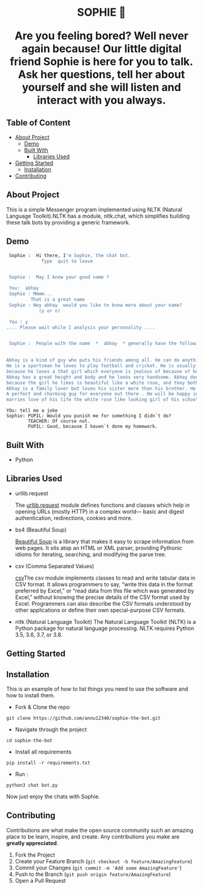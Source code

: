  <h1 align="center">SOPHIE 🤖</h>
 
  <p align="center">
 Are  you feeling bored? Well never again because! Our little digital friend Sophie is here for you to talk. Ask her questions, tell her about yourself and she will listen and interact with you always.
 
## Table of Content

* [About Project](#about-project)
  * [Demo](#demo)
  * [Built With](#built-with)
    * [Libraries Used](#libraries-used)
* [Getting Started](#getting-started)
  * [Installation](#installation)
* [Contributing](#contributing)
  
 
## About Project

This is a simple Messenger program implemented using NLTK (Natural Language Toolkit).NLTK has a module, nltk.chat, which simplifies building these talk bots by providing a generic framework.

## Demo

```sh 
 Sophie :  Hi there, I'm Sophie, the chat bot.  
			 Type  quit to leave 


 Sophie :  May I know your good name ?

 You:  abhay
 Sophie : Mmmm...
		 That is a great name
 Sophie : Hey abhay  would you like to know more about your name?
			(y or n)

 You : y
.... Please wait while I analysis your personality ....


 Sophie :  People with the name  *  abhay  * generally have the following personsality 
 

Abhay is a kind of guy who puts his friends among all. He can do anything for his friends. 
He is a sportsman he loves to play football and cricket. He is usually confused about love 
because he loves a that girl which everyone is jealous of because of her looks. 
Abhay has a great height and body and he looks very handsome. Abhay doesn&apost give damn to other girls 
because the girl he likes is beautiful like a white rose, and they both have many things in common.
Abhay is a family lover but loves his sister more than his brother. He is the kind of guy who doesn&apost drink or smoke.
A perfect and charming guy for everyone out there . He will be happy in his life if he
marries love of his life the white rose like looking girl of his school. Abhay is confused and misunderstands everytime.
```

```
YOu: tell me a joke
Sophie: PUPIL: Would you punish me for something I didn`t do?
        TEACHER: Of course not.
        PUPIL: Good, because I haven`t done my homework.
```


## Built With
  
  * Python

## Libraries Used

  * urllib.request
  
    The [urllib.request](https://docs.python.org/3/library/urllib.request.html) module defines functions and classes which help in opening URLs (mostly HTTP) in a complex world— 
    basic and digest authentication, redirections, cookies and more.

  * bs4 (Beautiful Soup)
  
    [Beautiful Soup](https://pypi.org/project/beautifulsoup4/) is a library that makes it easy to scrape information from web pages. It sits atop an HTML or XML parser, 
    providing Pythonic idioms for iterating, searching, and modifying the parse tree.

  * csv (Comma Separated Values)
  
    [csv](https://docs.python.org/3/library/csv.html)The csv module implements classes to read and write tabular data in CSV format. It allows programmers to say, “write this 
    data in the format preferred by Excel,” or “read data from this file which was generated by Excel,” without knowing the precise details of the CSV format used by Excel. 
    Programmers can also describe the CSV formats understood by other applications or define their own special-purpose CSV formats.
    
  * nltk (Natural Language Toolkit)
    The Natural Language Toolkit (NLTK) is a Python package for natural language processing. NLTK requires Python 3.5, 3.6, 3.7, or 3.8.
    
## Getting Started

## Installation

This is an example of how to list things you need to use the software and how to install them.

* Fork & Clone the repo

```
git clone https://github.com/annu12340/sophie-the-bot.git
```

* Navigate through the project

```
cd sophie-the-bot
```

* Install all requirements

``` 
pip install -r requirements.txt
```

* Run :

```
python3 chat bot.py
```

Now just enjoy the chats with Sophie.

## Contributing

Contributions are what make the open source community such an amazing place to be learn, inspire, and create. Any contributions you make are **greatly appreciated**.

1. Fork the Project
2. Create your Feature Branch (`git checkout -b feature/AmazingFeature`)
3. Commit your Changes (`git commit -m 'Add some AmazingFeature'`)
4. Push to the Branch (`git push origin feature/AmazingFeature`)
5. Open a Pull Request








